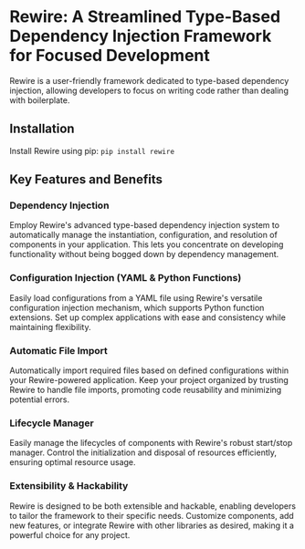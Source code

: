 
# Rewire: A Streamlined Type-Based Dependency Injection Framework for Focused Development

Rewire is a user-friendly framework dedicated to type-based dependency injection, allowing developers to focus on writing code rather than dealing with boilerplate.

## Installation

Install Rewire using pip: `pip install rewire`

## Key Features and Benefits

### Dependency Injection

Employ Rewire's advanced type-based dependency injection system to automatically manage the instantiation, configuration, and resolution of components in your application. This lets you concentrate on
developing functionality without being bogged down by dependency management.

### Configuration Injection (YAML & Python Functions)

Easily load configurations from a YAML file using Rewire's versatile configuration injection mechanism, which supports Python function extensions. Set up complex applications with ease and consistency
while maintaining flexibility.

### Automatic File Import

Automatically import required files based on defined configurations within your Rewire-powered application. Keep your project organized by trusting Rewire to handle file imports, promoting code
reusability and minimizing potential errors.

### Lifecycle Manager

Easily manage the lifecycles of components with Rewire's robust start/stop manager. Control the initialization and disposal of resources efficiently, ensuring optimal resource usage.

### Extensibility & Hackability

Rewire is designed to be both extensible and hackable, enabling developers to tailor the framework to their specific needs. Customize components, add new features, or integrate Rewire with other
libraries as desired, making it a powerful choice for any project.
